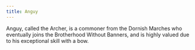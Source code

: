 ```yaml
---
title: Anguy
---
```


Anguy, called the Archer, is a commoner from the Dornish Marches who eventually joins the Brotherhood Without Banners, and is highly valued due to his exceptional skill with a bow.


